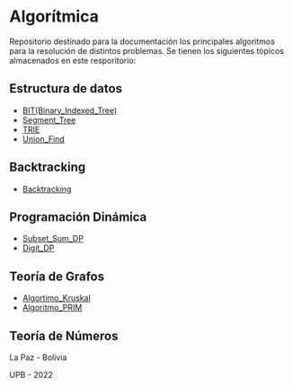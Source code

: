 # Algorítmica
Repositorio destinado para la documentación los principales algoritmos para la resolución de distintos problemas. Se tienen los siguientes tópicos almacenados en este resporitorio:

## Estructura de datos
- [BIT(Binary_Indexed_Tree)](https://github.com/AnderMichael/Algoritmica/tree/main/EstructurasDeDatos/BIT)
- [Segment_Tree](https://github.com/AnderMichael/Algoritmica/tree/main/EstructurasDeDatos/SegmentTree)
- [TRIE](https://github.com/AnderMichael/Algoritmica/tree/main/EstructurasDeDatos/TRIE)
- [Union_Find](https://github.com/AnderMichael/Algoritmica/tree/main/EstructurasDeDatos/Union_Find)

## Backtracking
- [Backtracking](https://github.com/AnderMichael/Algoritmica/tree/main/Backtracking)

## Programación Dinámica
- [Subset_Sum_DP](https://github.com/AnderMichael/Algoritmica/tree/main/Programaci%C3%B3n_Din%C3%A1mica/SubsetSumDP)
- [Digit_DP](https://github.com/AnderMichael/Algoritmica/tree/main/Programaci%C3%B3n_Din%C3%A1mica/DigitDP)

## Teoría de Grafos
- [Algortimo_Kruskal](https://github.com/AnderMichael/Algoritmica/tree/main/Teor%C3%ADa_Grafos/Algoritmo_Kruskal)
- [Algoritmo_PRIM](https://github.com/AnderMichael/Algoritmica/tree/main/Teor%C3%ADa_Grafos/Algoritmo_PRIM)

## Teoría de Números

La Paz - Bolivia
    
   UPB - 2022
